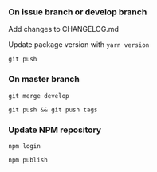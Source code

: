 ### On issue branch or develop branch

Add changes to CHANGELOG.md

Update package version with `yarn version`

`git push`

### On master branch

`git merge develop`

`git push && git push tags`

### Update NPM repository

`npm login`

`npm publish`